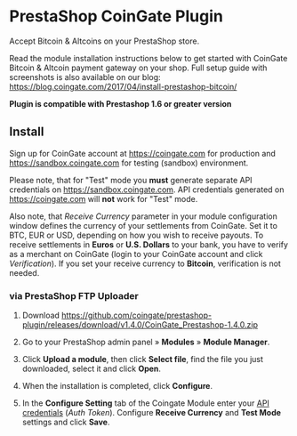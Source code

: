 # PrestaShop CoinGate Plugin

Accept Bitcoin & Altcoins on your PrestaShop store.

Read the module installation instructions below to get started with CoinGate Bitcoin & Altcoin payment gateway on your shop.
Full setup guide with screenshots is also available on our blog: <https://blog.coingate.com/2017/04/install-prestashop-bitcoin/>

**Plugin is compatible with Prestashop 1.6 or greater version**

## Install

Sign up for CoinGate account at <https://coingate.com> for production and <https://sandbox.coingate.com> for testing (sandbox) environment.

Please note, that for "Test" mode you **must** generate separate API credentials on <https://sandbox.coingate.com>. API credentials generated on <https://coingate.com> will **not** work for "Test" mode.

Also note, that *Receive Currency* parameter in your module configuration window defines the currency of your settlements from CoinGate. Set it to BTC, EUR or USD, depending on how you wish to receive payouts. To receive settlements in **Euros** or **U.S. Dollars** to your bank, you have to verify as a merchant on CoinGate (login to your CoinGate account and click *Verification*). If you set your receive currency to **Bitcoin**, verification is not needed.

### via PrestaShop FTP Uploader

1. Download <https://github.com/coingate/prestashop-plugin/releases/download/v1.4.0/CoinGate_Prestashop-1.4.0.zip>

2. Go to your PrestaShop admin panel » **Modules** » **Module Manager**.

3. Click **Upload a module**, then click **Select file**, find the file you just downloaded, select it and click **Open**.

4. When the installation is completed, click **Configure**.

4. In the **Configure Setting** tab of the Coingate Module enter your [API credentials](https://support.coingate.com/en/42/how-can-i-create-coingate-api-credentials) (*Auth Token*). Configure **Receive Currency** and **Test Mode** settings and click **Save**.
